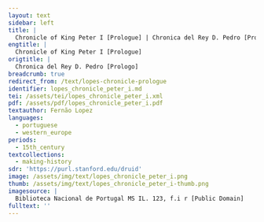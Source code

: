 ```yaml
---
layout: text
sidebar: left
title: |
  Chronicle of King Peter I [Prologue] | Chronica del Rey D. Pedro [Prologo]
engtitle: |
  Chronicle of King Peter I [Prologue]
origtitle: |
  Chronica del Rey D. Pedro [Prologo]
breadcrumb: true
redirect_from: /text/lopes-chronicle-prologue
identifier: lopes_chronicle_peter_i.md
tei: /assets/tei/lopes_chronicle_peter_i.xml
pdf: /assets/pdf/lopes_chronicle_peter_i.pdf
textauthor: Fernão Lopez
languages:
  - portuguese
  - western_europe
periods:
  - 15th_century
textcollections:
  - making-history
sdr: 'https://purl.stanford.edu/druid'
image: /assets/img/text/lopes_chronicle_peter_i.png
thumb: /assets/img/text/lopes_chronicle_peter_i-thumb.png
imagesource: |
  Biblioteca Nacional de Portugal MS IL. 123, f.i r [Public Domain]
fulltext: ''
---
```


